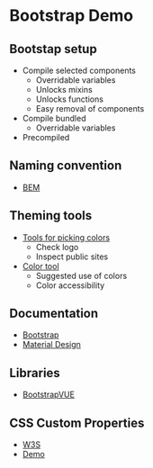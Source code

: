 # Bootstrap Demo


## Bootstap setup
- Compile selected components
  - Overridable variables
  - Unlocks mixins
  - Unlocks functions
  - Easy removal of components
- Compile bundled
  - Overridable variables
- Precompiled

## Naming convention
- [BEM](http://getbem.com/naming/)

## Theming tools
- [Tools for picking colors](https://material.io/design/color/the-color-system.html#tools-for-picking-colors)
  - Check logo
  - Inspect public sites
- [Color tool](https://material.io/resources/color/#!/?view.left=0&view.right=0&primary.color=dd590a&secondary.color=161616)
  - Suggested use of colors
  - Color accessibility

## Documentation
 - [Bootstrap](https://getbootstrap.com/)
 - [Material Design](https://material.io/design)

## Libraries
 - [BootstrapVUE](https://bootstrap-vue.org/)

## CSS Custom Properties
- [W3S](https://www.w3schools.com/css/css3_variables.asp)
- [Demo](https://googlechrome.github.io/samples/css-custom-properties/)
